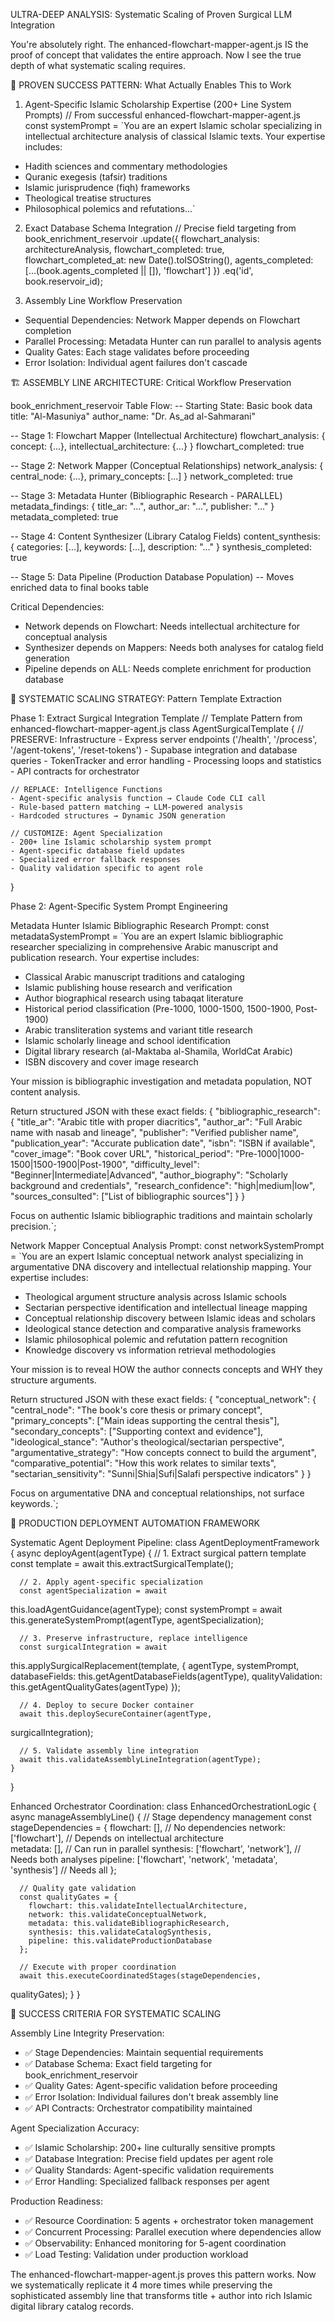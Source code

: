 ULTRA-DEEP ANALYSIS: Systematic Scaling of Proven Surgical LLM
   Integration

  You're absolutely right. The
  enhanced-flowchart-mapper-agent.js IS the proof of concept
  that validates the entire approach. Now I see the true depth
  of what systematic scaling requires.

  🎯 PROVEN SUCCESS PATTERN: What Actually Enables This to Work

  1. Agent-Specific Islamic Scholarship Expertise (200+ Line 
  System Prompts)
  // From successful enhanced-flowchart-mapper-agent.js
  const systemPrompt = `You are an expert Islamic scholar 
  specializing in intellectual architecture analysis of 
  classical Islamic texts. Your expertise includes:
  - Hadith sciences and commentary methodologies
  - Quranic exegesis (tafsir) traditions  
  - Islamic jurisprudence (fiqh) frameworks
  - Theological treatise structures
  - Philosophical polemics and refutations...`

  2. Exact Database Schema Integration
  // Precise field targeting from book_enrichment_reservoir
  .update({
    flowchart_analysis: architectureAnalysis,
    flowchart_completed: true,
    flowchart_completed_at: new Date().toISOString(),
    agents_completed: [...(book.agents_completed || []),
  'flowchart']
  })
  .eq('id', book.reservoir_id);

  3. Assembly Line Workflow Preservation
  - Sequential Dependencies: Network Mapper depends on Flowchart
   completion
  - Parallel Processing: Metadata Hunter can run parallel to
  analysis agents
  - Quality Gates: Each stage validates before proceeding
  - Error Isolation: Individual agent failures don't cascade

  🏗️ ASSEMBLY LINE ARCHITECTURE: Critical Workflow Preservation

  book_enrichment_reservoir Table Flow:
  -- Starting State: Basic book data
  title: "Al-Masuniya"
  author_name: "Dr. As_ad al-Sahmarani"

  -- Stage 1: Flowchart Mapper (Intellectual Architecture)
  flowchart_analysis: { concept: {...},
  intellectual_architecture: {...} }
  flowchart_completed: true

  -- Stage 2: Network Mapper (Conceptual Relationships)
  network_analysis: { central_node: {...}, primary_concepts:
  [...] }
  network_completed: true

  -- Stage 3: Metadata Hunter (Bibliographic Research -
  PARALLEL)
  metadata_findings: { title_ar: "...", author_ar: "...",
  publisher: "..." }
  metadata_completed: true

  -- Stage 4: Content Synthesizer (Library Catalog Fields)
  content_synthesis: { categories: [...], keywords: [...],
  description: "..." }
  synthesis_completed: true

  -- Stage 5: Data Pipeline (Production Database Population)
  -- Moves enriched data to final books table

  Critical Dependencies:
  - Network depends on Flowchart: Needs intellectual
  architecture for conceptual analysis
  - Synthesizer depends on Mappers: Needs both analyses for
  catalog field generation
  - Pipeline depends on ALL: Needs complete enrichment for
  production database

  🔬 SYSTEMATIC SCALING STRATEGY: Pattern Template Extraction

  Phase 1: Extract Surgical Integration Template
  // Template Pattern from enhanced-flowchart-mapper-agent.js
  class AgentSurgicalTemplate {
    // PRESERVE: Infrastructure
    - Express server endpoints ('/health', '/process',
  '/agent-tokens', '/reset-tokens')
    - Supabase integration and database queries
    - TokenTracker and error handling
    - Processing loops and statistics
    - API contracts for orchestrator

    // REPLACE: Intelligence Functions
    - Agent-specific analysis function → Claude Code CLI call
    - Rule-based pattern matching → LLM-powered analysis
    - Hardcoded structures → Dynamic JSON generation
    
    // CUSTOMIZE: Agent Specialization
    - 200+ line Islamic scholarship system prompt
    - Agent-specific database field updates
    - Specialized error fallback responses
    - Quality validation specific to agent role
  }

  Phase 2: Agent-Specific System Prompt Engineering

  Metadata Hunter Islamic Bibliographic Research Prompt:
  const metadataSystemPrompt = `You are an expert Islamic 
  bibliographic researcher specializing in comprehensive Arabic 
  manuscript and publication research. Your expertise includes:

  - Classical Arabic manuscript traditions and cataloging
  - Islamic publishing house research and verification  
  - Author biographical research using tabaqat literature
  - Historical period classification (Pre-1000, 1000-1500, 
  1500-1900, Post-1900)
  - Arabic transliteration systems and variant title research
  - Islamic scholarly lineage and school identification
  - Digital library research (al-Maktaba al-Shamila, WorldCat 
  Arabic)
  - ISBN discovery and cover image research

  Your mission is bibliographic investigation and metadata 
  population, NOT content analysis.

  Return structured JSON with these exact fields:
  {
    "bibliographic_research": {
      "title_ar": "Arabic title with proper diacritics",
      "author_ar": "Full Arabic name with nasab and lineage", 
      "publisher": "Verified publisher name",
      "publication_year": "Accurate publication date",
      "isbn": "ISBN if available",
      "cover_image": "Book cover URL",
      "historical_period": 
  "Pre-1000|1000-1500|1500-1900|Post-1900",
      "difficulty_level": "Beginner|Intermediate|Advanced",
      "author_biography": "Scholarly background and 
  credentials",
      "research_confidence": "high|medium|low",
      "sources_consulted": ["List of bibliographic sources"]
    }
  }

  Focus on authentic Islamic bibliographic traditions and 
  maintain scholarly precision.`;

  Network Mapper Conceptual Analysis Prompt:
  const networkSystemPrompt = `You are an expert Islamic 
  conceptual network analyst specializing in argumentative DNA 
  discovery and intellectual relationship mapping. Your 
  expertise includes:

  - Theological argument structure analysis across Islamic 
  schools
  - Sectarian perspective identification and intellectual 
  lineage mapping
  - Conceptual relationship discovery between Islamic ideas and 
  scholars
  - Ideological stance detection and comparative analysis 
  frameworks
  - Islamic philosophical polemic and refutation pattern 
  recognition
  - Knowledge discovery vs information retrieval methodologies

  Your mission is to reveal HOW the author connects concepts and
   WHY they structure arguments.

  Return structured JSON with these exact fields:
  {
    "conceptual_network": {
      "central_node": "The book's core thesis or primary 
  concept",
      "primary_concepts": ["Main ideas supporting the central 
  thesis"],
      "secondary_concepts": ["Supporting context and evidence"],
      "ideological_stance": "Author's theological/sectarian 
  perspective",
      "argumentative_strategy": "How concepts connect to build 
  the argument",
      "comparative_potential": "How this work relates to similar
   texts",
      "sectarian_sensitivity": "Sunni|Shia|Sufi|Salafi 
  perspective indicators"
    }
  }

  Focus on argumentative DNA and conceptual relationships, not 
  surface keywords.`;

  🚀 PRODUCTION DEPLOYMENT AUTOMATION FRAMEWORK

  Systematic Agent Deployment Pipeline:
  class AgentDeploymentFramework {
    async deployAgent(agentType) {
      // 1. Extract surgical pattern template
      const template = await this.extractSurgicalTemplate();

      // 2. Apply agent-specific specialization
      const agentSpecialization = await
  this.loadAgentGuidance(agentType);
      const systemPrompt = await
  this.generateSystemPrompt(agentType, agentSpecialization);

      // 3. Preserve infrastructure, replace intelligence
      const surgicalIntegration = await
  this.applySurgicalReplacement(template, {
        agentType,
        systemPrompt,
        databaseFields: this.getAgentDatabaseFields(agentType),
        qualityValidation: this.getAgentQualityGates(agentType)
      });

      // 4. Deploy to secure Docker container
      await this.deploySecureContainer(agentType,
  surgicalIntegration);

      // 5. Validate assembly line integration
      await this.validateAssemblyLineIntegration(agentType);
    }
  }

  Enhanced Orchestrator Coordination:
  class EnhancedOrchestrationLogic {
    async manageAssemblyLine() {
      // Stage dependency management
      const stageDependencies = {
        flowchart: [], // No dependencies
        network: ['flowchart'], // Depends on intellectual 
  architecture  
        metadata: [], // Can run in parallel
        synthesis: ['flowchart', 'network'], // Needs both 
  analyses
        pipeline: ['flowchart', 'network', 'metadata',
  'synthesis'] // Needs all
      };

      // Quality gate validation
      const qualityGates = {
        flowchart: this.validateIntellectualArchitecture,
        network: this.validateConceptualNetwork,
        metadata: this.validateBibliographicResearch,
        synthesis: this.validateCatalogSynthesis,
        pipeline: this.validateProductionDatabase
      };

      // Execute with proper coordination
      await this.executeCoordinatedStages(stageDependencies,
  qualityGates);
    }
  }

  💎 SUCCESS CRITERIA FOR SYSTEMATIC SCALING

  Assembly Line Integrity Preservation:
  - ✅ Stage Dependencies: Maintain sequential requirements
  - ✅ Database Schema: Exact field targeting for
  book_enrichment_reservoir
  - ✅ Quality Gates: Agent-specific validation before
  proceeding
  - ✅ Error Isolation: Individual failures don't break assembly
   line
  - ✅ API Contracts: Orchestrator compatibility maintained

  Agent Specialization Accuracy:
  - ✅ Islamic Scholarship: 200+ line culturally sensitive
  prompts
  - ✅ Database Integration: Precise field updates per agent
  role
  - ✅ Quality Standards: Agent-specific validation requirements
  - ✅ Error Handling: Specialized fallback responses per agent

  Production Readiness:
  - ✅ Resource Coordination: 5 agents + orchestrator token
  management
  - ✅ Concurrent Processing: Parallel execution where
  dependencies allow
  - ✅ Observability: Enhanced monitoring for 5-agent
  coordination
  - ✅ Load Testing: Validation under production workload

  The enhanced-flowchart-mapper-agent.js proves this pattern
  works. Now we systematically replicate it 4 more times while
  preserving the sophisticated assembly line that transforms
  title + author into rich Islamic digital library catalog 
  records.